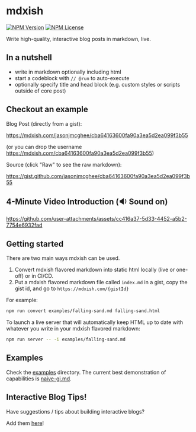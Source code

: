 # mdxish

[![NPM Version](https://img.shields.io/npm/v/mdxish.svg?style=flat)](https://www.npmjs.com/package/mdxish)
[![NPM License](https://img.shields.io/npm/l/all-contributors.svg?style=flat)](https://github.com/jasonjmcghee/mdxish/blob/master/LICENSE)

Write high-quality, interactive blog posts in markdown, live.

## In a nutshell
- write in markdown optionally including html
- start a codeblock with `// @run` to auto-execute
- optionally specify title and head block (e.g. custom styles or scripts outside of core post)

## Checkout an example

Blog Post (directly from a gist):

https://mdxish.com/jasonjmcghee/cba64163600fa90a3ea5d2ea099f3b55

(or you can drop the username https://mdxish.com/cba64163600fa90a3ea5d2ea099f3b55)

Source (click "Raw" to see the raw markdown):

https://gist.github.com/jasonjmcghee/cba64163600fa90a3ea5d2ea099f3b55

## 4-Minute Video Introduction (🔉 Sound on)

https://github.com/user-attachments/assets/cc416a37-5d33-4452-a5b2-7754e6932fad

## Getting started

There are two main ways mdxish can be used.

1. Convert mdxish flavored markdown into static html locally (live or one-off) or in CI/CD.
2. Put a mdxish flavored markdown file called `index.md` in a gist, copy the gist id, and go to `https://mdxish.com/{gistId}`

For example:

```bash
npm run convert examples/falling-sand.md falling-sand.html
```

To launch a live server that will automatically keep HTML up to date with whatever you write in your mdxish flavored markdown:

```bash
npm run server -- -i examples/falling-sand.md
```

## Examples

Check the [examples](./examples) directory. The current best demonstration of capabilities is [naive-gi.md](./examples/naive-gi.md).

## Interactive Blog Tips!

Have suggestions / tips about building interactive blogs?

Add them [here](./TIPS.md)!